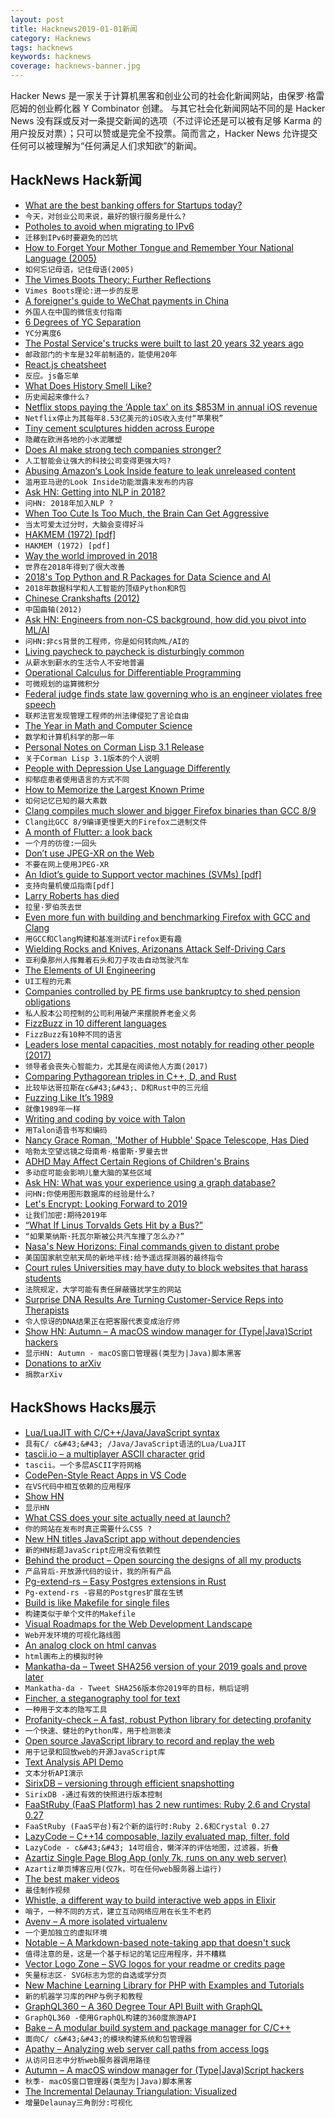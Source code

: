 ```yaml
---
layout: post
title: Hacknews2019-01-01新闻
category: Hacknews
tags: hacknews
keywords: hacknews
coverage: hacknews-banner.jpg
---
```


Hacker News 是一家关于计算机黑客和创业公司的社会化新闻网站，由保罗·格雷厄姆的创业孵化器 Y Combinator 创建。
与其它社会化新闻网站不同的是 Hacker News 没有踩或反对一条提交新闻的选项（不过评论还是可以被有足够 Karma 的用户投反对票）；只可以赞或是完全不投票。简而言之，Hacker News 允许提交任何可以被理解为“任何满足人们求知欲”的新闻。

## HackNews Hack新闻


- [What are the best banking offers for Startups today?](item?id=18794459)
- `今天，对创业公司来说，最好的银行服务是什么?`
- [Potholes to avoid when migrating to IPv6](https://rachelbythebay.com/w/2018/12/30/v6/)
- `迁移到IPv6时要避免的凹坑`
- [How to Forget Your Mother Tongue and Remember Your National Language (2005)](http://pinyin.info/readings/mair/taiwanese.html)
- `如何忘记母语，记住母语(2005)`
- [The Vimes Boots Theory: Further Reflections](https://siderea.dreamwidth.org/1477942.html)
- `Vimes Boots理论:进一步的反思`
- [A foreigner&#39;s guide to WeChat payments in China](http://blog.lerner.co.il/the-foreigners-guide-to-wechat-payments-in-china/)
- `外国人在中国的微信支付指南`
- [6 Degrees of YC Separation](https://medium.com/@kyle_mack/6-degrees-of-yc-separation-562be3a852c9)
- `YC分离度6`
- [The Postal Service&#39;s trucks were built to last 20 years 32 years ago](https://postalmuseum.si.edu/collections/object-spotlight/llv.html)
- `邮政部门的卡车是32年前制造的，能使用20年`
- [React.js cheatsheet](https://devhints.io/react)
- `反应。js备忘单`
- [What Does History Smell Like?](https://daily.jstor.org/what-does-history-smell-like/)
- `历史闻起来像什么?`
- [Netflix stops paying the ‘Apple tax’ on its $853M in annual iOS revenue](https://techcrunch.com/2018/12/31/netflix-stops-paying-the-apple-tax-on-its-853m-in-annual-ios-revenue/)
- `Netflix停止为其每年8.53亿美元的iOS收入支付“苹果税”`
- [Tiny cement sculptures hidden across Europe](https://www.theguardian.com/cities/2018/dec/31/city-life-in-miniature-the-tiny-cement-sculptures-hidden-across-europe)
- `隐藏在欧洲各地的小水泥雕塑`
- [Does AI make strong tech companies stronger?](https://www.ben-evans.com/benedictevans/2018/12/19/does-ai-make-strong-tech-companies-stronger/)
- `人工智能会让强大的科技公司变得更强大吗?`
- [Abusing Amazon‘s Look Inside feature to leak unreleased content](https://justmaku.org/2018-06-19-amazon-leaking-ebooks)
- `滥用亚马逊的Look Inside功能泄露未发布的内容`
- [Ask HN: Getting into NLP in 2018?](item?id=18795475)
- `问HN: 2018年加入NLP ?`
- [When Too Cute Is Too Much, the Brain Can Get Aggressive](https://www.npr.org/sections/health-shots/2018/12/31/679832549/when-too-cute-is-too-much-the-brain-can-get-aggressive)
- `当太可爱太过分时，大脑会变得好斗`
- [HAKMEM (1972) [pdf]](http://dspace.mit.edu/bitstream/handle/1721.1/6086/AIM-239.pdf?sequence=2)
- `HAKMEM (1972) [pdf]`
- [Way the world improved in 2018](https://qz.com/1506764/ways-the-world-improved-in-2018-in-charts/)
- `世界在2018年得到了很大改善`
- [2018&#39;s Top Python and R Packages for Data Science and AI](https://heartbeat.fritz.ai/top-7-libraries-and-packages-of-the-year-for-data-science-and-ai-python-r-6b7cca2bf000)
- `2018年数据科学和人工智能的顶级Python和R包`
- [Chinese Crankshafts (2012)](https://flycorvair.net/2012/01/15/chinese-crankshafts/)
- `中国曲轴(2012)`
- [Ask HN: Engineers from non-CS background, how did you pivot into ML/AI](item?id=18793849)
- `问HN:非cs背景的工程师，你是如何转向ML/AI的`
- [Living paycheck to paycheck is disturbingly common](https://www.washingtonpost.com/business/2018/12/28/living-paycheck-paycheck-is-disturbingly-common-i-see-no-way-out)
- `从薪水到薪水的生活令人不安地普遍`
- [Operational Calculus for Differentiable Programming](https://arxiv.org/abs/1610.07690)
- `可微规划的运算微积分`
- [Federal judge finds state law governing who is an engineer violates free speech](https://www.oregonlive.com/news/2018/12/federal-judge-finds-state-law-governing-who-is-an-engineer-violates-free-speech.html)
- `联邦法官发现管理工程师的州法律侵犯了言论自由`
- [The Year in Math and Computer Science](https://www.quantamagazine.org/quantas-year-in-math-and-computer-science-2018-20181221/)
- `数学和计算机科学的那一年`
- [Personal Notes on Corman Lisp 3.1 Release](https://chaoticlab.io/lisp/update/2018/12/30/corman-3-1-release.html)
- `关于Corman Lisp 3.1版本的个人说明`
- [People with Depression Use Language Differently](https://theconversation.com/people-with-depression-use-language-differently-heres-how-to-spot-it-90877)
- `抑郁症患者使用语言的方式不同`
- [How to Memorize the Largest Known Prime](https://blogs.scientificamerican.com/roots-of-unity/how-to-memorize-the-largest-known-prime/)
- `如何记忆已知的最大素数`
- [Clang compiles much slower and bigger Firefox binaries than GCC 8/9](https://hubicka.blogspot.com/2018/12/even-more-fun-with-building-and.html)
- `Clang比GCC 8/9编译更慢更大的Firefox二进制文件`
- [A month of Flutter: a look back](https://bendyworks.com/blog/a-month-of-flutter-a-look-back)
- `一个月的彷徨:一回头`
- [Don’t use JPEG-XR on the Web](https://calendar.perfplanet.com/2018/dont-use-jpeg-xr-on-the-web/)
- `不要在网上使用JPEG-XR`
- [An Idiot’s guide to Support vector machines (SVMs) [pdf]](http://web.mit.edu/6.034/wwwbob/svm-notes-long-08.pdf)
- `支持向量机傻瓜指南[pdf]`
- [Larry Roberts has died](https://www.nytimes.com/2018/12/30/obituaries/lawrence-g-roberts-dies-at-81.html)
- `拉里·罗伯茨去世`
- [Even more fun with building and benchmarking Firefox with GCC and Clang](http://hubicka.blogspot.com/2018/12/even-more-fun-with-building-and.html?m=1)
- `用GCC和Clang构建和基准测试Firefox更有趣`
- [Wielding Rocks and Knives, Arizonans Attack Self-Driving Cars](https://www.nytimes.com/2018/12/31/us/waymo-self-driving-cars-arizona-attacks.html)
- `亚利桑那州人挥舞着石头和刀子攻击自动驾驶汽车`
- [The Elements of UI Engineering](https://overreacted.io/the-elements-of-ui-engineering/)
- `UI工程的元素`
- [Companies controlled by PE firms use bankruptcy to shed pension obligations](https://www.washingtonpost.com/business/economy/as-a-grocery-chain-is-dismantled-investors-recover-their-money-worker-pensions-are-short-millions/2018/12/28/ea22e398-0a0e-11e9-85b6-41c0fe0c5b8f_story.html)
- `私人股本公司控制的公司利用破产来摆脱养老金义务`
- [FizzBuzz in 10 different languages](http://iolivia.me/posts/fizzbuzz-in-10-languages/)
- `FizzBuzz有10种不同的语言`
- [Leaders lose mental capacities, most notably for reading other people (2017)](https://www.theatlantic.com/magazine/archive/2017/07/power-causes-brain-damage/528711/)
- `领导者会丧失心智能力，尤其是在阅读他人方面(2017)`
- [Comparing Pythagorean triples in C&#43;&#43;, D, and Rust](https://atilanevesoncode.wordpress.com/2018/12/31/comparing-pythagorean-triples-in-c-d-and-rust/)
- `比较毕达哥拉斯在c&#43;&#43;、D和Rust中的三元组`
- [Fuzzing Like It’s 1989](https://blog.trailofbits.com/2018/12/31/fuzzing-like-its-1989/)
- `就像1989年一样`
- [Writing and coding by voice with Talon](https://www.blakewatson.com/journal/writing-and-coding-by-voice-with-talon/)
- `用Talon语音书写和编码`
- [Nancy Grace Roman, &#39;Mother of Hubble&#39; Space Telescope, Has Died](https://www.npr.org/2018/12/30/680994535/nancy-grace-roman-mother-of-hubble-space-telescope-has-died)
- `哈勃太空望远镜之母南希·格雷斯·罗曼去世`
- [ADHD May Affect Certain Regions of Children&#39;s Brains](https://www.healthline.com/health-news/adhd-may-affect-certain-brain-regions-in-kids)
- `多动症可能会影响儿童大脑的某些区域`
- [Ask HN: What was your experience using a graph database?](item?id=18795498)
- `问HN:你使用图形数据库的经验是什么?`
- [Let&#39;s Encrypt: Looking Forward to 2019](https://letsencrypt.org/2018/12/31/looking-forward-to-2019.html)
- `让我们加密:期待2019年`
- [“What If Linus Torvalds Gets Hit by a Bus?”](https://www.crummy.com/writing/segfault.org/Bus.html)
- `“如果莱纳斯·托瓦尔斯被公共汽车撞了怎么办?”`
- [Nasa&#39;s New Horizons: Final commands given to distant probe](https://www.bbc.com/news/science-environment-46699737)
- `美国国家航空航天局的新地平线:给予遥远探测器的最终指令`
- [Court rules Universities may have duty to block websites that harass students](https://reason.com/volokh/2018/12/19/universities-may-have-duty-to-block-stud)
- `法院规定，大学可能有责任屏蔽骚扰学生的网站`
- [Surprise DNA Results Are Turning Customer-Service Reps into Therapists](https://www.bloomberg.com/news/features/2018-12-19/surprise-dna-results-are-turning-customer-service-reps-into-therapists)
- `令人惊讶的DNA结果正在把客服代表变成治疗师`
- [Show HN: Autumn – A macOS window manager for (Type|Java)Script hackers](https://sephware.com)
- `显示HN: Autumn - macOS窗口管理器(类型为|Java)脚本黑客`
- [Donations to arXiv](https://arxiv.org/help/donate)
- `捐款arXiv`


## HackShows Hacks展示

- [ Lua/LuaJIT with C/C&#43;&#43;/Java/JavaScript syntax](https://github.com/mingodad/ljs)
- `具有C/ c&#43;&#43; /Java/JavaScript语法的Lua/LuaJIT`
- [ tascii.io – a multiplayer ASCII character grid](http://tascii.io)
- `tascii。一个多层ASCII字符网格`
- [ CodePen-Style React Apps in VS Code](https://github.com/franz101/react-boiler-plate)
- `在VS代码中相互依赖的应用程序`
- [Show HN](https://github.com/abgordon/quote-server)
- `显示HN`
- [ What CSS does your site actually need at launch?](https://whatcss.info)
- `你的网站在发布时真正需要什么CSS ?`
- [ New HN titles JavaScript app without dependencies](https://github.com/Bloomca/tiny-hn-reader)
- `新的HN标题JavaScript应用没有依赖性`
- [ Behind the product – Open sourcing the designs of all my products](https://tcodina.com/design/)
- `产品背后-开放源代码的设计，我的所有产品`
- [ Pg-extend-rs – Easy Postgres extensions in Rust](https://bluejekyll.github.io/blog/rust/2018/12/27/announcing-pg-extend.html)
- `Pg-extend-rs -容易的Postgres扩展在生锈`
- [ Build is like Makefile for single files](https://github.com/hbbio/build)
- `构建类似于单个文件的Makefile`
- [ Visual Roadmaps for the Web Development Landscape](https://github.com/kamranahmedse/developer-roadmap/blob/master/readme.md)
- `Web开发环境的可视化路线图`
- [ An analog clock on html canvas](https://dmaydan.github.io/Canvas_Clock/)
- `html画布上的模拟时钟`
- [ Mankatha-da – Tweet SHA256 version of your 2019 goals and prove later](https://5hanth.github.io/mankatha-da)
- `Mankatha-da - Tweet SHA256版本你2019年的目标，稍后证明`
- [ Fincher, a steganography tool for text](https://github.com/maxfierke/fincher)
- `一种用于文本的隐写工具`
- [ Profanity-check – A fast, robust Python library for detecting profanity](https://github.com/vzhou842/profanity-check)
- `一个快速、健壮的Python库，用于检测亵渎`
- [ Open source JavaScript library to record and replay the web](https://www.rrweb.io/)
- `用于记录和回放web的开源JavaScript库`
- [ Text Analysis API Demo](https://www.summarizebot.com/text_api_demo.html)
- `文本分析API演示`
- [ SirixDB – versioning through efficient snapshotting](https://news.ycombinator.com/item?id=18779260)
- `SirixDB -通过有效的快照进行版本控制`
- [ FaaStRuby (FaaS Platform) has 2 new runtimes: Ruby 2.6 and Crystal 0.27](https://faastruby.io/blog/faastruby-0-4-adds-support-for-ruby-2-6-0-and-crystal-0-27-0/)
- `FaaStRuby (FaaS平台)有2个新的运行时:Ruby 2.6和Crystal 0.27`
- [ LazyCode – C&#43;&#43;14 composable, lazily evaluated map, filter, fold](https://github.com/SaadAttieh/lazyCode)
- `LazyCode - c&#43;&#43; 14可组合，懒洋洋的评估地图，过滤器，折叠`
- [ Azartiz Single Page Blog App (only 7k, runs on any web server)](https://azartiz.com/blog.html?2018-12-31T05:19:30.428Z)
- `Azartiz单页博客应用(仅7k，可在任何web服务器上运行)`
- [ The best maker videos](https://makerchans.xtat.net/)
- `最佳制作视频`
- [ Whistle, a different way to build interactive web apps in Elixir](https://moboudra.com/whistle-interactive-web-apps-with-elixir/)
- `哨子，一种不同的方式，建立互动网络应用在长生不老药`
- [ Avenv – A more isolated virtualenv](https://github.com/ihucos/avenv)
- `一个更加独立的虚拟环境`
- [ Notable – A Markdown-based note-taking app that doesn&#39;t suck](https://github.com/fabiospampinato/notable)
- `值得注意的是，这是一个基于标记的笔记应用程序，并不糟糕`
- [ Vector Logo Zone – SVG logos for your readme or credits page](https://www.vectorlogo.zone/)
- `矢量标志区- SVG标志为您的自选或学分页`
- [ New Machine Learning Library for PHP with Examples and Tutorials](https://github.com/RubixML/RubixML)
- `新的机器学习库的PHP与例子和教程`
- [ GraphQL360 – A 360 Degree Tour API Built with GraphQL](https://graphql360.com)
- `GraphQL360 -使用GraphQL构建的360度旅游API`
- [ Bake – A modular build system and package manager for C/C&#43;&#43;](https://www.github.com/SanderMertens/bake)
- `面向C/ c&#43;&#43;的模块构建系统和包管理器`
- [ Apathy – Analyzing web server call paths from access logs](https://github.com/tkriik/apathy)
- `从访问日志中分析web服务器调用路径`
- [ Autumn – A macOS window manager for (Type|Java)Script hackers](https://sephware.com)
- `秋季- macOS窗口管理器(类型为|Java)脚本黑客`
- [ The Incremental Delaunay Triangulation: Visualized](https://ameya98.github.io/GraphAlgorithmsVisualized/delaunay.js/)
- `增量Delaunay三角剖分:可视化`


